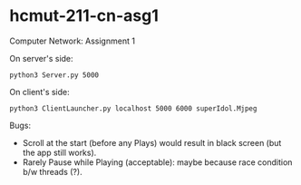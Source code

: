 # hcmut-211-cn-asg1
Computer Network: Assignment 1

On server's side:
```
python3 Server.py 5000
```

On client's side:
```
python3 ClientLauncher.py localhost 5000 6000 superIdol.Mjpeg
```

Bugs:
- Scroll at the start (before any Plays) would result in black screen (but the app still works).
- Rarely Pause while Playing (acceptable): maybe because race condition b/w threads (?).